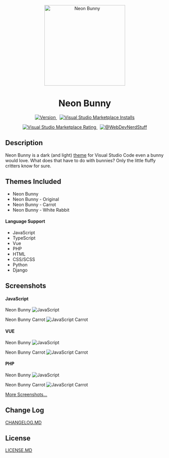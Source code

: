 <p align="center">
  <img alt="Neon Bunny" width="256" src="https://github.com/webdevnerdstuff/neon-bunny-vscode-theme/raw/master/images/icon.png">
</p>

<p>
  <h1 align="center">Neon Bunny</h1>
</p>

<p align="center">
  <a href="https://marketplace.visualstudio.com/items?itemName=WebDevNerdStuff.neon-bunny">
    <img src="https://img.shields.io/visual-studio-marketplace/v/WebDevNerdStuff.neon-bunny?color=magenta&label=Version" alt="Version">
  </a>
  &nbsp;
  <a href="https://marketplace.visualstudio.com/items?itemName=WebDevNerdStuff.neon-bunny">
    <img src="https://img.shields.io/visual-studio-marketplace/i/WebDevNerdStuff.neon-bunny?color=%230078d7&logo=visualstudio&label=VisualStudio%20Marketplace%20Installs" alt="Visual Studio Marketplace Installs">
  </a>
</p>
<p align="center">
  <a href="https://marketplace.visualstudio.com/items?itemName=WebDevNerdStuff.neon-bunny">
    <img src="https://img.shields.io/visual-studio-marketplace/stars/WebDevNerdStuff.neon-bunny?color=%232492ff&label=Rating" alt="Visual Studio Marketplace Rating">
  </a>
  &nbsp;
  <a href="https://github.com/webdevnerdstuff/neon-bunny-vscode-theme">
    <img src="https://img.shields.io/badge/GitHub-WebDevNerdStuff-brightgreen.svg?logo=github" alt="@WebDevNerdStuff">
  </a>
</p>


## Description

Neon Bunny is a dark (and light) [theme](https://marketplace.visualstudio.com/search?term=bunny&target=VSCode&category=Themes&sortBy=Relevance) for Visual Studio Code even a bunny would love. What does that have to do with bunnies? Only the little fluffy critters know for sure.

## Themes Included

* Neon Bunny
* Neon Bunny - Original
* Neon Bunny - Carrot
* Neon Bunny - White Rabbit

#### Language Support

* JavaScript
* TypeScript
* Vue
* PHP
* HTML
* CSS/SCSS
* Python
* Django

## Screenshots

#### JavaScript

Neon Bunny
![JavaScript](images/screenshots/javascript.png)

Neon Bunny Carrot
![JavaScript Carrot](images/screenshots/javascript-carrot.png)

#### VUE

Neon Bunny
![JavaScript](images/screenshots/vue.png)

Neon Bunny Carrot
![JavaScript Carrot](images/screenshots/vue-carrot.png)

#### PHP

Neon Bunny
![JavaScript](images/screenshots/php.png)

Neon Bunny Carrot
![JavaScript Carrot](images/screenshots/php-carrot.png)

[More Screenshots...](images/screenshots)

## Change Log

[CHANGELOG.MD](CHANGELOG.md)

## License

[LICENSE.MD](LICENSE.md)
